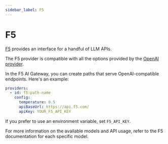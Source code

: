 ```yaml
---
sidebar_label: F5
---
```


# F5

[F5](https://www.f5.com/products/ai) provides an interface for a handful of LLM APIs.

The F5 provider is compatible with all the options provided by the [OpenAI provider](/docs/providers/openai/).

In the F5 AI Gateway, you can create paths that serve OpenAI-compatible endpoints. Here's an example:

```yaml
providers:
  - id: f5:path-name
    config:
      temperature: 0.5
      apiBaseUrl: https://api.f5.com/
      apiKey: YOUR_F5_API_KEY
```

If you prefer to use an environment variable, set `F5_API_KEY`.

For more information on the available models and API usage, refer to the F5 documentation for each specific model.
